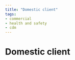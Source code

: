 ```yaml
---
title: "Domestic client"
tags: 
- commercial
- health and safety
- cdm
---
```

# Domestic client










